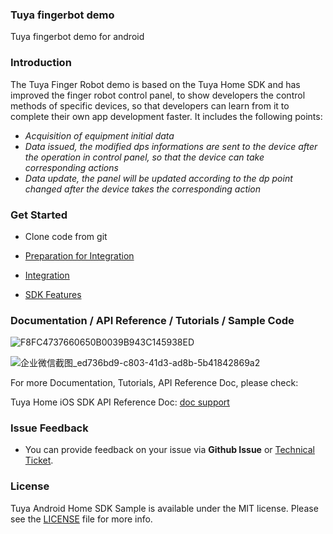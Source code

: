 ### Tuya fingerbot demo

Tuya fingerbot demo for android

### Introduction

The Tuya Finger Robot demo is based on the Tuya Home SDK and has improved the finger robot control panel, to show developers the control methods of specific devices, so that developers can learn from it to complete their own app development faster. It includes the following points:

- *Acquisition of equipment initial data*
- *Data issued, the modified dps informations are sent to the device after the operation in control panel, so that the device can take corresponding actions*
- *Data update, the panel will be updated according to the dp point changed after the device takes the corresponding action*

### Get Started

- Clone code from git

- [Preparation for Integration](https://developer.tuya.com/en/docs/app-development/android-app-sdk/preparation?id=Ka7mqlxh7vgi9)

- [Integration](https://developer.tuya.com/en/docs/app-development/android-app-sdk/integration/integrated?id=Ka69nt96cw0uj)

- [SDK Features](https://developer.tuya.com/en/docs/app-development/android-app-sdk/featureoverview?id=Ka69nt97vtsfu)

### Documentation / API Reference / Tutorials / Sample Code

![F8FC4737660650B0039B943C145938ED](https://images.tuyacn.com/app/tonghui/sample/finger/4.png)

![企业微信截图_ed736bd9-c803-41d3-ad8b-5b41842869a2](https://images.tuyacn.com/app/tonghui/sample/finger/1.jpg)

For more Documentation, Tutorials, API Reference Doc, please check:

Tuya Home iOS SDK API Reference Doc: [doc support](https://tuyainc.github.io/tuya-home-android-sdk-api-reference/index.html)

### Issue Feedback

- You can provide feedback on your issue via **Github Issue** or [Technical Ticket](https://service.console.tuya.com).

### License

Tuya Android Home SDK Sample is available under the MIT license. Please see the [LICENSE](https://registry.code.tuya-inc.top/TuyaAppDeveloper/sample/android-sample-template-java/blob/master/LICENSE) file for more info.
